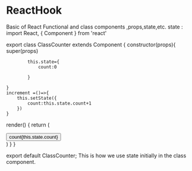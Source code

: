 # ReactHook
Basic of React 
Functional and class components ,props,state,etc.
state :
import React, { Component } from 'react'

export class ClassCounter extends Component {
    constructor(props){
        super(props)

            this.state={
                count:0

            }
        
    }
    increment =()=>{
        this.setState({
            count:this.state.count+1
        })
    }
  render() {
    return (
      <div>
      <button onClick={this.increment}> count{this.state.count}</button>
      </div>
    )
  }
}

export default ClassCounter;
This is how we use state initially in the class component.
